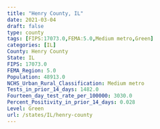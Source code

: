```yaml
---
title: "Henry County, IL"
date: 2021-03-04
draft: false
type: county
tags: [FIPS:17073.0,FEMA:5.0,Medium metro,Green]
categories: [IL]
County: Henry County
State: IL
FIPS: 17073.0
FEMA_Region: 5.0
Population: 48913.0
NCHS_Urban_Rural_Classification: Medium metro
Tests_in_prior_14_days: 1482.0
Fourteen_day_test_rate_per_100000: 3030.0
Percent_Positivity_in_prior_14_days: 0.028
Level: Green
url: /states/IL/henry-county
---
```



